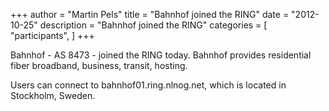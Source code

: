 +++
author = "Martin Pels"
title = "Bahnhof joined the RING"
date = "2012-10-25"
description = "Bahnhof joined the RING"
categories = [
    "participants",
]
+++

Bahnhof - AS 8473 - joined the RING today. Bahnhof provides residential fiber broadband, business, transit, hosting.

Users can connect to bahnhof01.ring.nlnog.net, which is located in Stockholm, Sweden.

